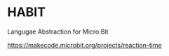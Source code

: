 # HABIT
Langugae Abstraction for Micro:Bit


https://makecode.microbit.org/projects/reaction-time



